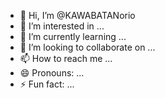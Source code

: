 - 👋 Hi, I’m @KAWABATANorio
- 👀 I’m interested in ...
- 🌱 I’m currently learning ...
- 💞️ I’m looking to collaborate on ...
- 📫 How to reach me ...
- 😄 Pronouns: ...
- ⚡ Fun fact: ...

<!---
KAWABATANorio/KAWABATANorio is a ✨ special ✨ repository because its `README.md` (this file) appears on your GitHub profile.
You can click the Preview link to take a look at your changes.
--->
